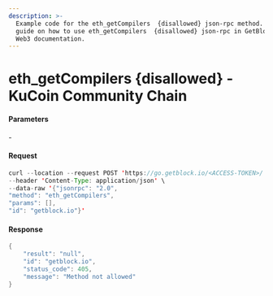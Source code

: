 ```yaml
---
description: >-
  Example code for the eth_getCompilers  {disallowed} json-rpc method. Сomplete
  guide on how to use eth_getCompilers  {disallowed} json-rpc in GetBlock.io
  Web3 documentation.
---
```


# eth\_getCompilers {disallowed} - KuCoin Community Chain

#### Parameters

\-

#### Request

```java
curl --location --request POST 'https://go.getblock.io/<ACCESS-TOKEN>/' \
--header 'Content-Type: application/json' \
--data-raw '{"jsonrpc": "2.0",
"method": "eth_getCompilers",
"params": [],
"id": "getblock.io"}'
```

#### Response

```java
{
    "result": "null",
    "id": "getblock.io",
    "status_code": 405,
    "message": "Method not allowed"
}
```
